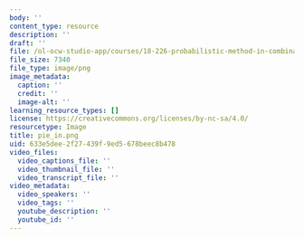 ```yaml
---
body: ''
content_type: resource
description: ''
draft: ''
file: /ol-ocw-studio-app/courses/18-226-probabilistic-method-in-combinatorics-fall-2020/pie_in.png
file_size: 7340
file_type: image/png
image_metadata:
  caption: ''
  credit: ''
  image-alt: ''
learning_resource_types: []
license: https://creativecommons.org/licenses/by-nc-sa/4.0/
resourcetype: Image
title: pie_in.png
uid: 633e5dee-2f27-439f-9ed5-678beec8b478
video_files:
  video_captions_file: ''
  video_thumbnail_file: ''
  video_transcript_file: ''
video_metadata:
  video_speakers: ''
  video_tags: ''
  youtube_description: ''
  youtube_id: ''
---
```

